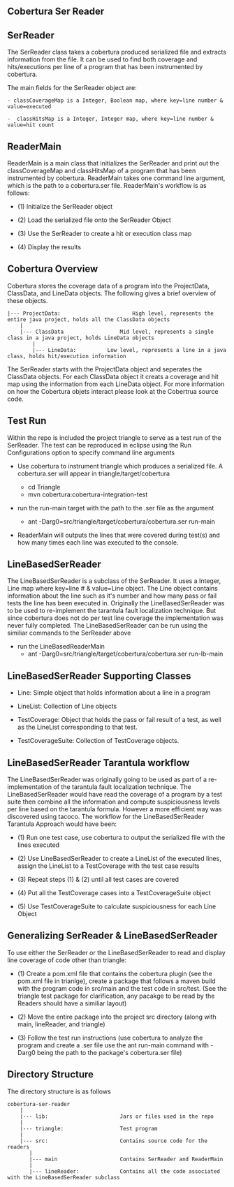 Cobertura Ser Reader
--------------------

SerReader 
---------------
The SerReader class takes a cobertura produced serialized file and extracts information from the file. 
It can be used to find both coverage and hits/executions per line of a program that has been instrumented by cobertura.

The main fields for the SerReader object are:
	
	- classCoverageMap is a Integer, Boolean map, where key=line number & value=executed

	-  classHitsMap is a Integer, Integer map, where key=line number & value=hit count

ReaderMain 
----------------
ReaderMain is a main class that initializes the SerReader and print out the
classCoverageMap and classHitsMap of a program that has been instrumented by cobertura.
ReaderMain takes one command line argument, which is the path to a cobertura.ser file. 
ReaderMain's workflow is as follows:

- (1) Initialize the SerReader object

- (2) Load the serialized file onto the SerReader Object

- (3) Use the SerReader to create a hit or execution class map

- (4) Display the results

Cobertura Overview
------------------
Cobertura stores the coverage data of a program into the ProjectData, ClassData, and LineData objects. 
The following gives a brief overview of these objects.
	
	|--- ProjectData:                       High level, represents the entire java project, holds all the ClassData objects 
		|
		|--- ClassData                  Mid level, represents a single class in a java project, holds LineData objects 
			|
			|--- LineData:          Low level, represents a line in a java class, holds hit/execution information 

The SerReader starts with the ProjectData object and seperates the ClassData objects. For each ClassData object it creats a coverage and
hit map using the information from each LineData object. For more information on how the Cobertura objets interact please look at the 
Cobertrua source code.

Test Run
--------
Within the repo is included the project triangle to serve as a test run of the SerReader. The test can be reproduced in eclipse using 
the Run Configurations option to specify command line arguments

- Use cobertura to instrument triangle which produces a serialized file. A cobertura.ser will appear in triangle/target/cobertura
	- cd Triangle
	- mvn cobertura:cobertura-integration-test

- run the run-main target with the path to the .ser file as the argument
	-  ant -Darg0=src/triangle/target/cobertura/cobertura.ser run-main

- ReaderMain will outputs the lines that were covered during test(s) and how many times each line
  was executed to the console.

LineBasedSerReader 
------------------------
The LineBasedSerReader is a subclass of the SerReader. It uses a Integer, Line map where key=line # & value=Line object. 
The Line object contains information about the line such as it's number and how many pass or fail tests the line has been executed in. 
Originally the LineBasedSerReader was to be used to re-implement the tarantula fault localization technique. But since cobertura
does not do per test line coverage the implementation was never fully completed. 
The LineBasedSerReader can be run using the similiar commands to the SerReader above

- run the LineBasedReaderMain
	- ant -Darg0=src/triangle/target/cobertura/cobertura.ser run-lb-main

LineBasedSerReader Supporting Classes 
-----------------------------------

- Line: Simple object that holds information about a line in a program

- LineList: Collection of Line objects

- TestCoverage: Object that holds the pass or fail result of a test, as well as the LineList corresponding to that test.

- TestCoverageSuite: Collection of TestCoverage objects. 

LineBasedSerReader Tarantula workflow
-------------------------------------
The LineBasedSerReader was originally going to be used as part of a re-implementation of the tarantula fault localization
technique. The LineBasedSerReader would have read the coverage of a program by a test suite then combine all the information
and compute suspiciousness levels per line based on the tarantula formula. However a more efficient way was discovered using
tacoco. The workflow for the LineBasedSerReader Tarantula Approach would have been:

- (1) Run one test case, use cobertura to output the serialized file with the lines
executed

- (2) Use LineBasedSerReader to create a LineList of the executed lines, assign
the LineList to a TestCoverage with the test case results

- (3) Repeat steps (1) & (2) until all test cases are covered

- (4) Put all the TestCoverage cases into a TestCoverageSuite object

- (5) Use TestCoverageSuite to calculate suspiciousness for each Line Object

Generalizing SerReader & LineBasedSerReader
--------------------------------------------
To use either the SerReader or the LineBasedSerReader to read and display line coverage of code other than triangle:

- (1) Create a pom.xml file that contains the cobertura plugin (see the pom.xml file in trianlge), create a package that follows 
a maven build with the program code in src/main and the test code in src/test. (See the triangle test package for clarification,
any pacakge to be read by the Readers should have a similiar layout) 

- (2) Move the entire package into the project src directory (along with main, lineReader, and triangle)

- (3) Follow the test run instructions (use cobertura to analyze the program and create a .ser file use the 
ant run-main command with -Darg0 being the path to the package's cobertura.ser file)

Directory Structure
-------------------
The directory structure is as follows
	
	cobertura-ser-reader
		|
		|--- lib:                       Jars or files used in the repo
		|
		|--- triangle:                  Test program 
		|
		|--- src:                       Contains source code for the readers
		   |
		   |--- main                    Contains SerReader and ReaderMain
		   |
		   |--- lineReader:             Contains all the code associated with the LineBasedSerReader subclass
